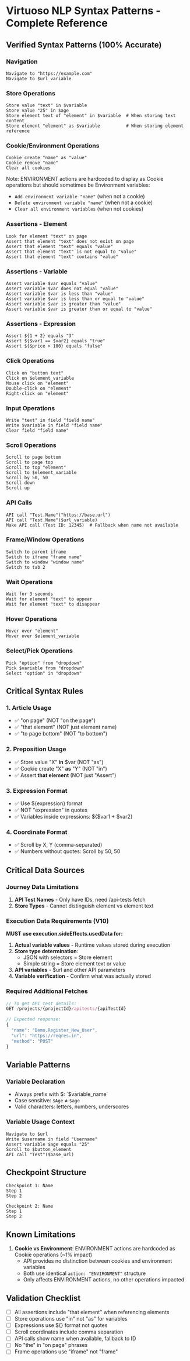 # Virtuoso NLP Syntax Patterns - Complete Reference

## Verified Syntax Patterns (100% Accurate)

### Navigation
```
Navigate to "https://example.com"
Navigate to $url_variable
```

### Store Operations
```
Store value "text" in $variable
Store value "25" in $age
Store element text of "element" in $variable  # When storing text content
Store element "element" as $variable          # When storing element reference
```

### Cookie/Environment Operations
```
Cookie create "name" as "value"
Cookie remove "name"
Clear all cookies
```
Note: ENVIRONMENT actions are hardcoded to display as Cookie operations but should sometimes be Environment variables:
- `Add environment variable "name"` (when not a cookie)
- `Delete environment variable "name"` (when not a cookie)
- `Clear all environment variables` (when not cookies)

### Assertions - Element
```
Look for element "text" on page
Assert that element "text" does not exist on page
Assert that element "text" equals "value"
Assert that element "text" is not equal to "value"
Assert that element "text" contains "value"
```

### Assertions - Variable
```
Assert variable $var equals "value"
Assert variable $var does not equal "value"
Assert variable $var is less than "value"
Assert variable $var is less than or equal to "value"
Assert variable $var is greater than "value"
Assert variable $var is greater than or equal to "value"
```

### Assertions - Expression
```
Assert ${1 + 2} equals "3"
Assert ${$var1 == $var2} equals "true"
Assert ${$price > 100} equals "false"
```

### Click Operations
```
Click on "button text"
Click on $element_variable
Mouse click on "element"
Double-click on "element"
Right-click on "element"
```

### Input Operations
```
Write "text" in field "field name"
Write $variable in field "field name"
Clear field "field name"
```

### Scroll Operations
```
Scroll to page bottom
Scroll to page top
Scroll to top "element"
Scroll to $element_variable
Scroll by 50, 50
Scroll down
Scroll up
```

### API Calls
```
API call "Test.Name"("https://base.url")
API call "Test.Name"($url_variable)
Make API call (Test ID: 12345)  # Fallback when name not available
```

### Frame/Window Operations
```
Switch to parent iframe
Switch to iframe "frame name"
Switch to window "window name"
Switch to tab 2
```

### Wait Operations
```
Wait for 3 seconds
Wait for element "text" to appear
Wait for element "text" to disappear
```

### Hover Operations
```
Hover over "element"
Hover over $element_variable
```

### Select/Pick Operations
```
Pick "option" from "dropdown"
Pick $variable from "dropdown"
Select "option" in "dropdown"
```

## Critical Syntax Rules

### 1. Article Usage
- ✅ "on page" (NOT "on the page")
- ✅ "that element" (NOT just element name)
- ✅ "to page bottom" (NOT "to bottom")

### 2. Preposition Usage
- ✅ Store value "X" **in** $var (NOT "as")
- ✅ Cookie create "X" **as** "Y" (NOT "in")
- ✅ Assert **that element** (NOT just "Assert")

### 3. Expression Format
- ✅ Use ${expression} format
- ✅ NOT "expression" in quotes
- ✅ Variables inside expressions: ${$var1 + $var2}

### 4. Coordinate Format
- ✅ Scroll by X, Y (comma-separated)
- ✅ Numbers without quotes: Scroll by 50, 50

## Critical Data Sources

### Journey Data Limitations
1. **API Test Names** - Only have IDs, need /api-tests fetch
2. **Store Types** - Cannot distinguish element vs element text

### Execution Data Requirements (V10)
**MUST use execution.sideEffects.usedData for:**
1. **Actual variable values** - Runtime values stored during execution
2. **Store type determination**:
   - JSON with selectors = Store element
   - Simple string = Store element text or value
3. **API variables** - $url and other API parameters
4. **Variable verification** - Confirm what was actually stored

### Required Additional Fetches
```javascript
// To get API test details:
GET /projects/{projectId}/apitests/{apiTestId}

// Expected response:
{
  "name": "Demo.Register_New_User",
  "url": "https://reqres.in",
  "method": "POST"
}
```

## Variable Patterns

### Variable Declaration
- Always prefix with $: `$variable_name`
- Case sensitive: `$Age` ≠ `$age`
- Valid characters: letters, numbers, underscores

### Variable Usage Context
```
Navigate to $url
Write $username in field "Username"
Assert variable $age equals "25"
Scroll to $button_element
API call "Test"($base_url)
```

## Checkpoint Structure
```
Checkpoint 1: Name
Step 1
Step 2

Checkpoint 2: Name
Step 1
Step 2
```

## Known Limitations

1. **Cookie vs Environment**: ENVIRONMENT actions are hardcoded as Cookie operations (~1% impact)
   - API provides no distinction between cookies and environment variables
   - Both use identical `action: "ENVIRONMENT"` structure
   - Only affects ENVIRONMENT actions, no other operations impacted

## Validation Checklist

- [ ] All assertions include "that element" when referencing elements
- [ ] Store operations use "in" not "as" for variables
- [ ] Expressions use ${} format not quotes
- [ ] Scroll coordinates include comma separation
- [ ] API calls show name when available, fallback to ID
- [ ] No "the" in "on page" phrases
- [ ] Frame operations use "iframe" not "frame"